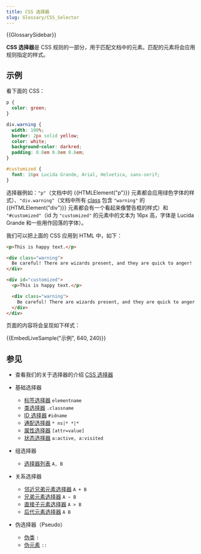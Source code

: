 ```yaml
---
title: CSS 选择器
slug: Glossary/CSS_Selector
---
```


{{GlossarySidebar}}

**CSS 选择器**是 CSS 规则的一部分，用于匹配文档中的元素。匹配的元素将会应用规则指定的样式。

## 示例

看下面的 CSS：

```css
p {
  color: green;
}

div.warning {
  width: 100%;
  border: 2px solid yellow;
  color: white;
  background-color: darkred;
  padding: 0.8em 0.8em 0.6em;
}

#customized {
  font: 16px Lucida Grande, Arial, Helvetica, sans-serif;
}
```

选择器例如：`"p"`（文档中的 {{HTMLElement("p")}} 元素都会应用绿色字体的样式）、`"div.warning"`（文档中所有 [class](/zh-CN/docs/Web/HTML/Global_attributes/class) 包含 `"warning"` 的 {{HTMLElement("div")}} 元素都会有一个看起来像警告框的样式）和 `"#customized"`（id 为 `"customized"` 的元素中的文本为 16px 高，字体是 Lucida Grande 和一些用作回落的字体）。

我们可以把上面的 CSS 应用到 HTML 中，如下：

```html
<p>This is happy text.</p>

<div class="warning">
  Be careful! There are wizards present, and they are quick to anger!
</div>

<div id="customized">
  <p>This is happy text.</p>

  <div class="warning">
    Be careful! There are wizards present, and they are quick to anger!
  </div>
</div>
```

页面的内容将会呈现如下样式：

{{EmbedLiveSample("示例", 640, 240)}}

## 参见

- 查看我们的关于选择器的介绍 [CSS 选择器](/zh-CN/docs/Learn/CSS/Building_blocks/Selectors)
- 基础选择器

  - [标签选择器](/zh-CN/docs/Web/CSS/Type_selectors) `elementname`
  - [类选择器](/zh-CN/docs/Web/CSS/Class_selectors) `.classname`
  - [ID 选择器](/zh-CN/docs/Web/CSS/ID_selectors) `#idname`
  - [通配选择器](/zh-CN/docs/Web/CSS/Universal_selectors) `* ns|* *|*`
  - [属性选择器](/zh-CN/docs/Web/CSS/Attribute_selectors) `[attr=value]`
  - [状态选择器](/zh-CN/docs/Web/CSS/Pseudo-classes) `a:active, a:visited`

- 组选择器

  - [选择器列表](/zh-CN/docs/Web/CSS/Selector_list) `A, B`

- 关系选择器

  - [邻近兄弟元素选择器](/zh-CN/docs/Web/CSS/Adjacent_sibling_combinator) `A + B`
  - [兄弟元素选择器](/zh-CN/docs/Web/CSS/General_sibling_combinator) `A ~ B`
  - [直接子元素选择器](/zh-CN/docs/Web/CSS/Child_combinator) `A > B`
  - [后代元素选择器](/zh-CN/docs/Web/CSS/Descendant_combinator) `A B`

- 伪选择器（Pseudo）

  - [伪类](/zh-CN/docs/Web/CSS/Pseudo-classes) `:`
  - [伪元素](/zh-CN/docs/Web/CSS/Pseudo-elements) `::`
